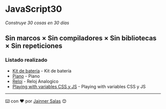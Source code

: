 # JavaScript30
_Construye 30 cosas en 30 días_

## Sin marcos × Sin compiladores × Sin bibliotecas × Sin repeticiones

### Listado realizado


* [Kit de batería](https://github.com/Jsalas902/JavaScript30/tree/master/01%20-%20Kit%20de%20bater%C3%ADa%20JavaScript) - Kit de batería
* [Piano](https://github.com/Jsalas902/JavaScript30/tree/master/Piano) - Piano
* [Reloj](https://github.com/Jsalas902/JavaScript30/tree/master/Reloj%20CSS%20+%20JS) - Reloj Analogico
* [Playing with variables CSS y JS](https://github.com/Jsalas902/JavaScript30/tree/master/Playing%20with%20variables%20CSS%20y%20JS) - Playing with variables CSS y JS

---
⌨️ con ❤️ por [Jainner Salas](https://github.com/Jsalas902) 😊
